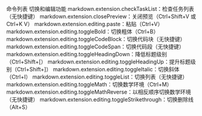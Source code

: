命令列表
切换和编辑功能
markdown.extension.checkTaskList：检查任务列表（无快捷键）
markdown.extension.closePreview：关闭预览（Ctrl+Shift+V 或 Ctrl+K V）
markdown.extension.editing.paste：粘贴（Ctrl+V）
markdown.extension.editing.toggleBold：切换粗体（Ctrl+B）
markdown.extension.editing.toggleCodeBlock：切换代码块（无快捷键）
markdown.extension.editing.toggleCodeSpan：切换代码段（无快捷键）
markdown.extension.editing.toggleHeadingDown：降低标题级别（Ctrl+Shift+[）
markdown.extension.editing.toggleHeadingUp：提升标题级别（Ctrl+Shift+]）
markdown.extension.editing.toggleItalic：切换斜体（Ctrl+I）
markdown.extension.editing.toggleList：切换列表（无快捷键）
markdown.extension.editing.toggleMath：切换数学环境（Ctrl+M）
markdown.extension.editing.toggleMathReverse：以相反顺序切换数学环境（无快捷键）
markdown.extension.editing.toggleStrikethrough：切换删除线（Alt+S）